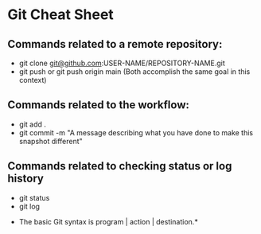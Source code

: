 # Git Cheat Sheet

## Commands related to a remote repository:

- git clone git@github.com:USER-NAME/REPOSITORY-NAME.git
- git push or git push origin main (Both accomplish the same goal in this context)

## Commands related to the workflow:

- git add .
- git commit -m "A message describing what you have done to make this snapshot different"

## Commands related to checking status or log history

- git status
- git log

* The basic Git syntax is program | action | destination.\*
